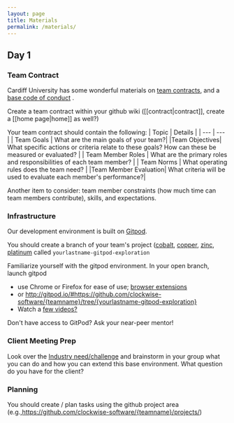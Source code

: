 ```yaml
---
layout: page
title: Materials
permalink: /materials/
---
```


<!-- {% include image.html url="/_images/cover2.jpg" width=175 align="right" %} -->

## Day 1

### Team Contract
Cardiff University has some wonderful materials on [team contracts](https://www.dropbox.com/s/3izv0i4a901fn03/CM6223%20-%201%20-%20Daily%20Diary%20-%20CUESIP%20Guidelines.pdf?dl=0), and a [base code of conduct](https://www.dropbox.com/s/idm0y1f0qysjcrr/CM6223%20-%201%20-%20Daily%20Diary%20-%20CUESIP%20Code%20Of%20Conduct.pdf?dl=0) .

Create a team contract within your github wiki ([[contract|contract]], create a [[home page|home]] as well?)

Your team contract should contain the following:
| Topic | Details |
| --- | --- |
|  Team Goals | What are the main goals of your team?| 
|Team Objectives| What specific actions or criteria relate to these goals? How can these be measured or evaluated? |
| Team Member Roles | What are the primary roles and responsibilities of each team member? |
| Team Norms | What operating rules does the team need? | 
|Team Member Evaluation| What criteria will be used to evaluate each member's performance?|

Another item to consider: team member constraints (how much time can team members contribute), skills, and expectations.

### Infrastructure

Our development environment is built on [Gitpod](https://www.gitpod.io).

You should create a branch of your team's project ([cobalt](https://github.com/clockwise-software/cobalt), [copper](https://github.com/clockwise-software/copper), [zinc](https://github.com/clockwise-software/zinc), [platinum](https://github.com/clockwise-software/platinum) called `yourlastname-gitpod-exploration`

Familiarize yourself with the gitpod environment.
In your open branch, launch gitpod 
 - use Chrome or Firefox for ease of use; [browser extensions](https://www.gitpod.io/docs/browser-extension/)
 - or http://gitpod.io/#https://github.com/clockwise-software/{teamname}/tree/{yourlastname-gitpod-exploration}
 - Watch a [few videos?](https://www.gitpod.io/screencasts/) 
 
Don't have access to GitPod? Ask your near-peer mentor! 

### Client Meeting Prep

Look over the [Industry need/challenge](https://github.com/clockwise-software/copper/tree/marcus_demo#industry-challenge) and brainstorm in your group what you can do and how you can extend this base environment. What question do you have for the client? 

### Planning
You should create / plan tasks using the github project area (e.g.,https://github.com/clockwise-software/{teamname}/projects/)
